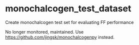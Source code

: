 # monochalcogen_test_dataset
Create monochalcogen test set for evaluating FF performance

No longer monitored, maintained. Use https://github.com/jingsk/monochalcogenpy instead.
